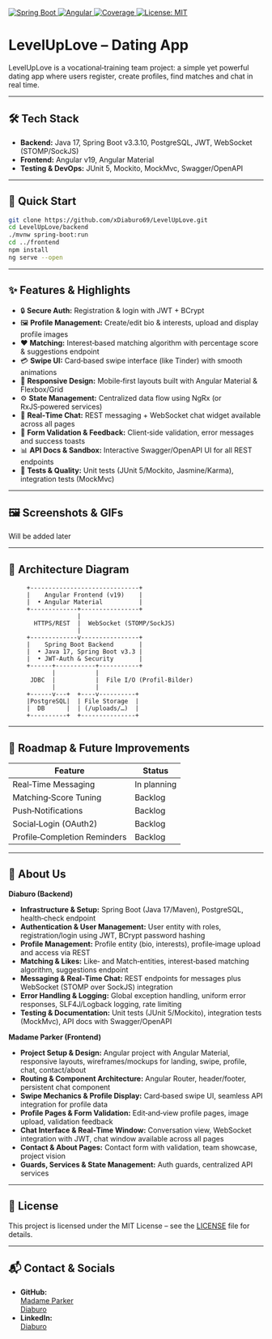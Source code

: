 <p>
  <a href="https://github.com/xDiaburo69/LevelUpLove/tree/main/Backend" target="_blank" rel="noopener">
    <img src="https://img.shields.io/badge/Spring_Boot-v3.3.10-green?logo=spring" alt="Spring Boot">
  </a>
  <a href="https://github.com/xDiaburo69/LevelUpLove/tree/main/Frontend" target="_blank" rel="noopener">
    <img src="https://img.shields.io/badge/Angular-v19-red?logo=angular" alt="Angular">
  </a>
  <a href="#" target="_blank" rel="noopener">
    <img src="https://img.shields.io/badge/Coverage-20%25-lightgrey" alt="Coverage">
  </a>
  <a href="./LICENSE" target="_blank" rel="noopener">
    <img src="https://img.shields.io/badge/license-MIT-yellow.svg" alt="License: MIT">
  </a>
</p>


# LevelUpLove – Dating App

LevelUpLove is a vocational‑training team project: a simple yet powerful dating app where users register, create profiles, find matches and chat in real time.

---

## 🛠️ Tech Stack

- **Backend:** Java 17, Spring Boot v3.3.10, PostgreSQL, JWT, WebSocket (STOMP/SockJS)  
- **Frontend:** Angular v19, Angular Material
- **Testing & DevOps:** JUnit 5, Mockito, MockMvc, Swagger/OpenAPI 

---

## 🚀 Quick Start

```bash
git clone https://github.com/xDiaburo69/LevelUpLove.git
cd LevelUpLove/backend
./mvnw spring-boot:run
cd ../frontend
npm install
ng serve --open
```

---

## ✨ Features & Highlights

- 🔒 **Secure Auth:** Registration & login with JWT + BCrypt  
- 🖼️ **Profile Management:** Create/edit bio & interests, upload and display profile images  
- ❤️ **Matching:** Interest‑based matching algorithm with percentage score & suggestions endpoint  
- 💳 **Swipe UI:** Card‑based swipe interface (like Tinder) with smooth animations  
- 🎨 **Responsive Design:** Mobile‑first layouts built with Angular Material & Flexbox/Grid  
- ⚙️ **State Management:** Centralized data flow using NgRx (or RxJS‑powered services)  
- 💬 **Real‑Time Chat:** REST messaging + WebSocket chat widget available across all pages  
- 🧪 **Form Validation & Feedback:** Client‑side validation, error messages and success toasts  
- 📊 **API Docs & Sandbox:** Interactive Swagger/OpenAPI UI for all REST endpoints  
- 🧪 **Tests & Quality:** Unit tests (JUnit 5/Mockito, Jasmine/Karma), integration tests (MockMvc)  

---

## 🖼️ Screenshots & GIFs

Will be added later

<div align="center">
<!--   <img src="docs/screenshots/landing.png" alt="Landing Page" width="30%"/>
  <img src="docs/screenshots/swipe.gif" alt="Swipe Interaction" width="30%"/>
  <img src="docs/screenshots/chat.png" alt="Chat Window" width="30%"/> -->
</div>

---

## 📐 Architecture Diagram

         +------------------------------+
         |    Angular Frontend (v19)    |
         |  • Angular Material          |
         +-------------+----------------+
                       |
           HTTPS/REST  |  WebSocket (STOMP/SockJS)
                       |
         +-------------v----------------+
         |    Spring Boot Backend       |
         |  • Java 17, Spring Boot v3.3 |  
         |  • JWT‑Auth & Security       |
         +------+-----------+-----------+
                |           |
          JDBC  |           |  File I/O (Profil‑Bilder)
                |           |
         +------v---+  +----v----------+
         |PostgreSQL|  | File Storage  |
         |  DB      |  | (/uploads/…)  |
         +----------+  +---------------+


---
## 🚧 Roadmap & Future Improvements

| Feature                         | Status      |
|---------------------------------|-------------|
| Real‑Time Messaging             | In planning |
| Matching‑Score Tuning           | Backlog     |
| Push‑Notifications              | Backlog     |
| Social‑Login (OAuth2)           | Backlog     |
| Profile‑Completion Reminders    | Backlog     |

---

## 👥 About Us

**Diaburo (Backend)**  
- **Infrastructure & Setup:** Spring Boot (Java 17/Maven), PostgreSQL, health‑check endpoint  
- **Authentication & User Management:** User entity with roles, registration/login using JWT, BCrypt password hashing  
- **Profile Management:** Profile entity (bio, interests), profile‑image upload and access via REST  
- **Matching & Likes:** Like‑ and Match‑entities, interest‑based matching algorithm, suggestions endpoint  
- **Messaging & Real‑Time Chat:** REST endpoints for messages plus WebSocket (STOMP over SockJS) integration  
- **Error Handling & Logging:** Global exception handling, uniform error responses, SLF4J/Logback logging, rate limiting  
- **Testing & Documentation:** Unit tests (JUnit 5/Mockito), integration tests (MockMvc), API docs with Swagger/OpenAPI

**Madame Parker (Frontend)**  
- **Project Setup & Design:** Angular project with Angular Material, responsive layouts, wireframes/mockups for landing, swipe, profile, chat, contact/about  
- **Routing & Component Architecture:** Angular Router, header/footer, persistent chat component  
- **Swipe Mechanics & Profile Display:** Card‑based swipe UI, seamless API integration for profile data  
- **Profile Pages & Form Validation:** Edit‑and‑view profile pages, image upload, validation feedback  
- **Chat Interface & Real‑Time Window:** Conversation view, WebSocket integration with JWT, chat window available across all pages  
- **Contact & About Pages:** Contact form with validation, team showcase, project vision  
- **Guards, Services & State Management:** Auth guards, centralized API services

---

## 📄 License

This project is licensed under the MIT License – see the [LICENSE](./LICENSE) file for details.

---

## 📬 Contact & Socials

- **GitHub:**  
  <a href="https://github.com/Madame-parker" target="_blank" rel="noopener">Madame Parker</a>  
  <a href="https://github.com/xDiaburo69" target="_blank" rel="noopener">Diaburo</a>  
- **LinkedIn:**  
  <a href="https://www.linkedin.com/in/jordan-betz-927b77310" target="_blank" rel="noopener">Diaburo</a>
